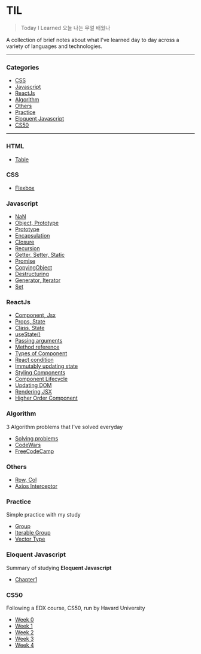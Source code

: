 # TIL

> Today I Learned 오늘 나는 무얼 배웠나

A collection of brief notes about what I've learned day to day across a
variety of languages and technologies. 

---

### Categories

* [CSS](#CSS)
* [Javascript](#javascript)
* [ReactJs](#ReactJs)
* [Algorithm](#Algorithm)
* [Others](#Others)
* [Practice](#Practice)
* [Eloquent Javascript](#Eloquent_Javascipt)
* [CS50](#CS50)


---

### HTML
- [Table](HTML/table.md)

### CSS

- [Flexbox](CSS/Flexbox.md)

### Javascript
- [NaN](javascript/NaN.md)
- [Object, Prototype](javascript/object_prototype.js)
- [Prototype](javascript/Prototype.md)
- [Encapsulation](javascript/Encapsulation.md)
- [Closure](javascript/closure.js)
- [Recursion](javascript/recursion.md)
- [Getter, Setter, Static](javascript/Getter_Setter_Static.md)
- [Promise](javascript/Promise.md)
- [CopyingObject](javascript/copyingObject.md)
- [Destructuring](javascript/destructuring.md)
- [Generator, Iterator](javascript/generator_iterator.md)
- [Set](javascript/Set.md)

### ReactJs

- [Component, Jsx](ReactJs/Component_JSX.md)
- [Props, State](ReactJs/propsAndState.md)
- [Class, State](ReactJs/classComponet_state.md)
- [useState()](ReactJs/useState.md)
- [Passing arguments](ReactJs/passingArguments.md)
- [Method reference](ReactJs/MethodReference.md)
- [Types of Component](ReactJs/TypesOfComponent.md)
- [React condition](ReactJs/condition.md)
- [Immutably updating state](ReactJs/ImmutablyUpdatingState.md)
- [Styling Components](ReactJs/stylingComponents.md)
- [Component Lifecycle](ReactJs/componentLifecycle.md)
- [Updating DOM](ReactJs/updatingDOM.md)
- [Rendering JSX](ReactJs/renderJSX.md)
- [Higher Order Component](ReactJs/HOC.md)

### Algorithm
3 Algorithm problems that I've solved everyday

- [Solving problems](Algorithm/solve.js)
- [CodeWars](https://github.com/Jungincha/TIL/tree/master/Algorithm/CodeWars)
- [FreeCodeCamp](https://github.com/Jungincha/TIL/tree/master/Algorithm/FreeCodeCamp)

### Others
- [Row, Col](Others/row_col.md)
- [Axios Interceptor](Others/axios_interceptor.md)

### Practice 
Simple practice with my study
- [Group](Practice/group.js)
- [Iterable Group](Practice/iterableGroups.js)
- [Vector Type](Practice/vectorType.js)

### Eloquent Javascript
Summary of studying **Eloquent Javascript**
- [Chapter1](EloquentJavascript/chapter1.md)

### CS50
Following a EDX course, CS50, run by Havard University
- [Week 0](CS50/WEEK0.md)
- [Week 1](CS50/WEEK1.md)
- [Week 2](CS50/WEEK2.md)
- [Week 3](CS50/WEEK3.md)
- [Week 4](CS50/WEEK4.md)
